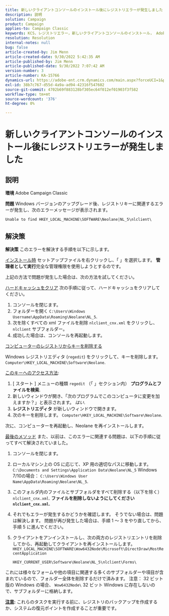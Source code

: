 ```yaml
---
title: 新しいクライアントコンソールのインストール後にレジストリエラーが発生しました
description: 説明
solution: Campaign
product: Campaign
applies-to: Campaign Classic
keywords: KCS，レジストリエラー，新しいクライアントコンソールのインストール， Adobe Campaign Classic，トラブルシューティング，キャッシュのクリア， regedit，レジストリキー
resolution: Resolution
internal-notes: null
bug: false
article-created-by: Jim Menn
article-created-date: 9/30/2022 5:42:35 AM
article-published-by: Jim Menn
article-published-date: 9/30/2022 7:07:42 AM
version-number: 3
article-number: KA-15766
dynamics-url: https://adobe-ent.crm.dynamics.com/main.aspx?forceUCI=1&pagetype=entityrecord&etn=knowledgearticle&id=d210f2ad-8240-ed11-9db1-0022480866ad
exl-id: 38b7c767-d55d-4a9a-ad94-42316f547602
source-git-commit: 4702b69f883128bf305ec64f012ef01903f3f582
workflow-type: tm+mt
source-wordcount: '376'
ht-degree: 0%

---
```


# 新しいクライアントコンソールのインストール後にレジストリエラーが発生しました

## 説明


<b>環境</b>
Adobe Campaign Classic

<b>問題</b>
Windows バージョンのアップグレード後、レジストリキーに関連するエラーが発生し、次のエラーメッセージが表示されます。


```
Unable to find HKEY_LOCAL_MACHINE\SOFTWARE\Neolane|NL_5\nlclient\
```



## 解決策


<b>解決策</b>
このエラーを解決する手順を以下に示します。

<u>インストール時</u>
セットアップファイルを右クリックし、「 」を選択します。 <b>管理者として実行</b>完全な管理権限を使用しようとするのです。

上記の方法で問題が発生した場合は、次の方法を試してください。

<u>ハードキャッシュをクリア</u>
次の手順に従って、ハードキャッシュをクリアしてください。

1. コンソールを閉じます。
2. フォルダーを開く `C:\Users\Windows Username\AppData\Roaming\Neolane\NL_5`.
3. 次を除くすべての xml ファイルを削除 `nlclient_cnx.xml` をクリックし、 `nlclient` サブフォルダー。
4. 成功した場合は、コンソールを再起動します。


<u>コンピューターのレジストリからキーを削除する</u>

Windows レジストリエディタ (`regedit`) をクリックして、キーを削除します。 `Computer\HKEY_LOCAL_MACHINE\Software\Neolane`.

<u>このキーへのアクセス方法</u>:

1. [ スタート ] メニューの種類 `regedit` （「 」セクション内） <b>プログラムとファイルを検索</b>.
2. 新しいウィンドウが開き、「次のプログラムでこのコンピュータに変更を加えますか？」と表示されます。 *はい*.
3. <b>レジストリエディタ</b> が新しいウィンドウで開きます。
4. 次のキーを削除します。 `Computer\HKEY_LOCAL_MACHINE\Software\Neolane`.


次に、コンピューターを再起動し、Neolane を再インストールします。

<u>最後のメソッド</u>
また、以前は、このエラーに関連する問題は、以下の手順に従ってすべて解決されていました。

1. コンソールを閉じます。
2. ローカルマシン上の OS に応じて、XP 用の適切なパスに移動します。 `C:\Documents and Settings\Application Data\Neolane\NL_5` Windows 7/10の場合： `C:\Users\Windows User Name\AppData\Roaming\Neolane\NL_5`.
3. このフォルダ内のファイルとサブフォルダをすべて削除する（以下を除く） `nlclient_cnx.xml`. <b>ファイルを削除しないようにしてください `nlclient_cnx.xml`.</b>
4. それでもエラーが発生するかどうかを確認します。 そうでない場合は、問題は解決します。 問題が再び発生した場合は、手順 1 ～ 3 をやり直してから、手順 5 に進んでください。
5. クライアントをアンインストールし、次の両方のレジストリエントリを削除してから、再起動してクライアントを再インストールします。`HKEY_LOCAL_MACHINE\SOFTWARE\Wow6432Node\Microsoft\DirectDraw\MostRecentApplication`

   `HKEY_CURRENT_USER\Software\Neolane\NL_5\nlclient\Forms\`


これには様々なフォームや他の項目に関連する多くのサブフォルダーや項目が含まれているので、フォルダー全体を削除するだけで済みます。
注意： 32 ビット版の Windows の場合、 `Wow6432Node\` 32 ビット Windows に存在しないので、サブフォルダーに格納します。

<u><b>注意</b></u><b>:</b> これらのタスクを実行する前に、レジストリのバックアップを作成するか、システムの復元ポイントを作成することが重要です。
